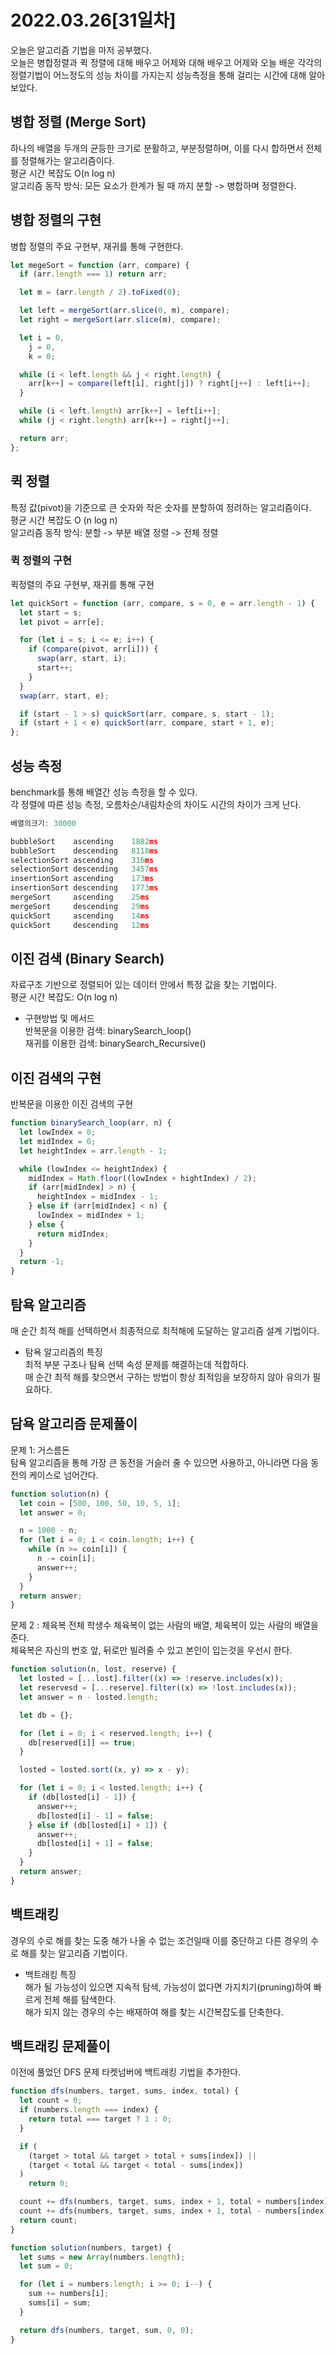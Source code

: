 # 2022.03.26[31일차]

오늘은 알고리즘 기법을 마저 공부했다.  
오늘은 병합정렬과 퀵 정렬에 대해 배우고 어제와 대해 배우고 어제와 오늘 배운 각각의 정렬기법이 어느정도의 성능 차이를 가지는지 성능측정을 통해 걸리는 시간에 대해 알아보았다.

## 병합 정렬 (Merge Sort)

하나의 배열을 두개의 균등한 크기로 분활하고, 부분정렬하며, 이를 다시 합하면서 전체를 정렬해가는 알고리즘이다.  
평균 시간 복잡도 O(n log n)  
알고리즘 동작 방식: 모든 요소가 한계가 될 때 까지 분할 -> 병합하며 정렬한다.

## 병합 정렬의 구현

병합 정렬의 주요 구현부, 재귀를 통해 구현한다.

```js
let megeSort = function (arr, compare) {
  if (arr.length === 1) return arr;

  let m = (arr.length / 2).toFixed(0);

  let left = mergeSort(arr.slice(0, m), compare);
  let right = mergeSort(arr.slice(m), compare);

  let i = 0,
    j = 0,
    k = 0;

  while (i < left.length && j < right.length) {
    arr[k++] = compare(left[i], right[j]) ? right[j++] : left[i++];
  }

  while (i < left.length) arr[k++] = left[i++];
  while (j < right.length) arr[k++] = right[j++];

  return arr;
};
```

## 퀵 정렬

특정 값(pivot)을 기준으로 큰 숫자와 작은 숫자를 분할하여 정려하는 알고리즘이다.  
평균 시간 복잡도 O (n log n)  
알고리즘 동작 방식: 분할 -> 부분 배열 정렬 -> 전체 정렬

### 퀵 정렬의 구현

퀵정렬의 주요 구현부, 재귀를 통해 구현

```js
let quickSort = function (arr, compare, s = 0, e = arr.length - 1) {
  let start = s;
  let pivot = arr[e];

  for (let i = s; i <= e; i++) {
    if (compare(pivot, arr[i])) {
      swap(arr, start, i);
      start++;
    }
  }
  swap(arr, start, e);

  if (start - 1 > s) quickSort(arr, compare, s, start - 1);
  if (start + 1 < e) quickSort(arr, compare, start + 1, e);
};
```

## 성능 측정

benchmark를 통해 배열간 성능 측정을 할 수 있다.  
각 정렬에 따른 성능 측정, 오름차순/내림차순의 차이도 시간의 차이가 크게 난다.

```js
배열의크기: 30000

bubbleSort    ascending    1882ms
bubbleSort    descending   8118ms
selectionSort ascending    316ms
selectionSort descending   3457ms
insertionSort ascending    173ms
insertionSort descending   1773ms
mergeSort     ascending    25ms
mergeSort     descending   29ms
quickSort     ascending    14ms
quickSort     descending   12ms
```

## 이진 검색 (Binary Search)

자료구조 기반으로 정렬되어 있는 데이터 안에서 특정 값을 찾는 기법이다.  
평균 시간 복잡도: O(n log n)

- 구현방법 및 메서드  
  반복문을 이용한 검색: binarySearch_loop()  
  재귀를 이용한 검색: binarySearch_Recursive()

## 이진 검색의 구현

반복문을 이용한 이진 검색의 구현

```js
function binarySearch_loop(arr, n) {
  let lowIndex = 0;
  let midIndex = 0;
  let heightIndex = arr.length - 1;

  while (lowIndex <= heightIndex) {
    midIndex = Math.floor((lowIndex + hightIndex) / 2);
    if (arr[midIndex] > n) {
      heightIndex = midIndex - 1;
    } else if (arr[midIndex] < n) {
      lowIndex = midIndex + 1;
    } else {
      return midIndex;
    }
  }
  return -1;
}
```

## 탐욕 알고리즘

매 순간 최적 해를 선택하면서 최종적으로 최적해에 도달하는 알고리즘 설계 기법이다.

- 탐욕 알고리즘의 특징  
  최적 부분 구조나 탐욕 선택 속성 문제를 해결하는데 적합하다.  
  매 순간 최적 해를 찾으면서 구하는 방법이 항상 최적임을 보장하지 않아 유의가 필요하다.

## 담욕 알고리즘 문제풀이

문제 1: 거스름돈  
탐욕 알고리즘을 통해 가장 큰 동전을 거슬러 줄 수 있으면 사용하고, 아니라면 다음 동전의 케이스로 넘어간다.

```js
function solution(n) {
  let coin = [500, 100, 50, 10, 5, 1];
  let answer = 0;

  n = 1000 - n;
  for (let i = 0; i < coin.length; i++) {
    while (n >= coin[i]) {
      n -= coin[i];
      answer++;
    }
  }
  return answer;
}
```

문제 2 : 체육복 전체 학생수 체육복이 없는 사람의 배열, 체육복이 있는 사람의 배열을 준다.  
체육복은 자신의 번호 앞, 뒤로만 빌려줄 수 있고 본인이 입는것을 우선시 한다.

```js
function solution(n, lost, reserve) {
  let losted = [...lost].filter((x) => !reserve.includes(x));
  let reservesd = [...reserve].filter((x) => !lost.includes(x));
  let answer = n - losted.length;

  let db = {};

  for (let i = 0; i < reserved.length; i++) {
    db[reserved[i]] == true;
  }

  losted = losted.sort((x, y) => x - y);

  for (let i = 0; i < losted.length; i++) {
    if (db[losted[i] - 1]) {
      answer++;
      db[losted[i] - 1] = false;
    } else if (db[losted[i] + 1]) {
      answer++;
      db[losted[i] + 1] = false;
    }
  }
  return answer;
}
```

## 백트래킹

경우의 수로 해를 찾는 도중 해가 나올 수 없는 조건일때 이를 중단하고 다른 경우의 수로 해를 찾는 알고리즘 기법이다.

- 백트래킹 특징  
  해가 될 가능성이 있으면 지속적 탐색, 가능성이 없다면 가지치기(pruning)하여 빠르게 전체 해를 탐색한다.  
  해가 되지 않는 경우의 수는 배재하여 해를 찾는 시간복잡도를 단축한다.

## 백트래킹 문제풀이

이전에 풀었던 DFS 문제 타켓넘버에 백트래킹 기법을 추가한다.

```js
function dfs(numbers, target, sums, index, total) {
  let count = 0;
  if (numbers.length === index) {
    return total === target ? 1 : 0;
  }

  if (
    (target > total && target > total + sums[index]) ||
    (target < total && target < total - sums[index])
  )
    return 0;

  count += dfs(numbers, target, sums, index + 1, total + numbers[index]);
  count += dfs(numbers, target, sums, index + 1, total - numbers[index]);
  return count;
}

function solution(numbers, target) {
  let sums = new Array(numbers.length);
  let sum = 0;

  for (let i = numbers.length; i >= 0; i--) {
    sum += numbers[i];
    sums[i] = sum;
  }

  return dfs(numbers, target, sum, 0, 0);
}
```
